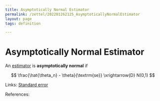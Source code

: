 ```yaml
---
title: Asymptotically Normal Estimator
permalink: /zettel/202201262125_AsymptoticallyNormalEstimator
layout: page
tags: definition

---
```

# Asymptotically Normal Estimator

An [estimator](202012241539_estimatorDefinition) is **asymptotically normal** if 

$$
\frac{\hat{\theta_n} - \theta}{\textrm{se}} \xrightarrow{D} N(0,1)
$$

Links: [Standard error](202201231918_StandardErrorDefinition)

References: 

